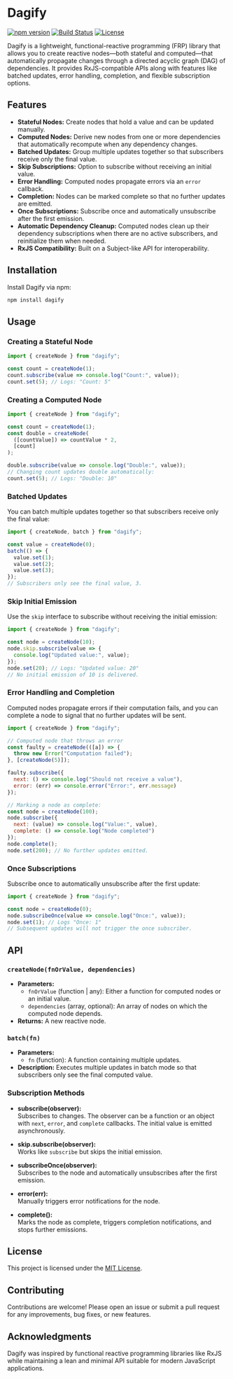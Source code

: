 # Dagify

[![npm version](https://img.shields.io/npm/v/dagify.svg)](https://www.npmjs.com/package/dagify)
[![Build Status](https://img.shields.io/travis/yourusername/dagify.svg)](https://travis-ci.org/yourusername/dagify)
[![License](https://img.shields.io/npm/l/dagify.svg)](LICENSE)

Dagify is a lightweight, functional-reactive programming (FRP) library that allows you to create reactive nodes—both stateful and computed—that automatically propagate changes through a directed acyclic graph (DAG) of dependencies. It provides RxJS-compatible APIs along with features like batched updates, error handling, completion, and flexible subscription options.

## Features

- **Stateful Nodes:** Create nodes that hold a value and can be updated manually.
- **Computed Nodes:** Derive new nodes from one or more dependencies that automatically recompute when any dependency changes.
- **Batched Updates:** Group multiple updates together so that subscribers receive only the final value.
- **Skip Subscriptions:** Option to subscribe without receiving an initial value.
- **Error Handling:** Computed nodes propagate errors via an `error` callback.
- **Completion:** Nodes can be marked complete so that no further updates are emitted.
- **Once Subscriptions:** Subscribe once and automatically unsubscribe after the first emission.
- **Automatic Dependency Cleanup:** Computed nodes clean up their dependency subscriptions when there are no active subscribers, and reinitialize them when needed.
- **RxJS Compatibility:** Built on a Subject-like API for interoperability.

## Installation

Install Dagify via npm:

```bash
npm install dagify
```

## Usage

### Creating a Stateful Node

```js
import { createNode } from "dagify";

const count = createNode(1);
count.subscribe(value => console.log("Count:", value));
count.set(5); // Logs: "Count: 5"
```

### Creating a Computed Node

```js
import { createNode } from "dagify";

const count = createNode(1);
const double = createNode(
  ([countValue]) => countValue * 2,
  [count]
);

double.subscribe(value => console.log("Double:", value));
// Changing count updates double automatically:
count.set(5); // Logs: "Double: 10"
```

### Batched Updates

You can batch multiple updates together so that subscribers receive only the final value:

```js
import { createNode, batch } from "dagify";

const value = createNode(0);
batch(() => {
  value.set(1);
  value.set(2);
  value.set(3);
});
// Subscribers only see the final value, 3.
```

### Skip Initial Emission

Use the `skip` interface to subscribe without receiving the initial emission:

```js
import { createNode } from "dagify";

const node = createNode(10);
node.skip.subscribe(value => {
  console.log("Updated value:", value);
});
node.set(20); // Logs: "Updated value: 20"
// No initial emission of 10 is delivered.
```

### Error Handling and Completion

Computed nodes propagate errors if their computation fails, and you can complete a node to signal that no further updates will be sent.

```js
import { createNode } from "dagify";

// Computed node that throws an error
const faulty = createNode(([a]) => {
  throw new Error("Computation failed");
}, [createNode(5)]);

faulty.subscribe({
  next: () => console.log("Should not receive a value"),
  error: (err) => console.error("Error:", err.message)
});

// Marking a node as complete:
const node = createNode(100);
node.subscribe({
  next: (value) => console.log("Value:", value),
  complete: () => console.log("Node completed")
});
node.complete();
node.set(200); // No further updates emitted.
```

### Once Subscriptions

Subscribe once to automatically unsubscribe after the first update:

```js
import { createNode } from "dagify";

const node = createNode(0);
node.subscribeOnce(value => console.log("Once:", value));
node.set(1); // Logs "Once: 1"
// Subsequent updates will not trigger the once subscriber.
```

## API

### `createNode(fnOrValue, dependencies)`

- **Parameters:**
    - `fnOrValue` (function | any): Either a function for computed nodes or an initial value.
    - `dependencies` (array, optional): An array of nodes on which the computed node depends.
- **Returns:** A new reactive node.

### `batch(fn)`

- **Parameters:**
    - `fn` (function): A function containing multiple updates.
- **Description:** Executes multiple updates in batch mode so that subscribers only see the final computed value.

### Subscription Methods

- **subscribe(observer):**  
  Subscribes to changes. The observer can be a function or an object with `next`, `error`, and `complete` callbacks. The initial value is emitted asynchronously.

- **skip.subscribe(observer):**  
  Works like `subscribe` but skips the initial emission.

- **subscribeOnce(observer):**  
  Subscribes to the node and automatically unsubscribes after the first emission.

- **error(err):**  
  Manually triggers error notifications for the node.

- **complete():**  
  Marks the node as complete, triggers completion notifications, and stops further emissions.

## License

This project is licensed under the [MIT License](LICENSE).

## Contributing

Contributions are welcome! Please open an issue or submit a pull request for any improvements, bug fixes, or new features.

## Acknowledgments

Dagify was inspired by functional reactive programming libraries like RxJS while maintaining a lean and minimal API suitable for modern JavaScript applications.
